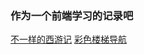 ### 作为一个前端学习的记录吧
[不一样的西游记](https://zepoch.github.io/webStart/%E4%B8%8D%E4%B8%80%E6%A0%B7%E7%9A%84%E8%A5%BF%E6%B8%B8%E8%AE%B0/index.html)
[彩色楼梯导航](https://zepoch.github.io/webStart/%E5%BD%A9%E8%89%B2%E6%A5%BC%E6%A2%AF%E5%AF%BC%E8%88%AA/index.html)
